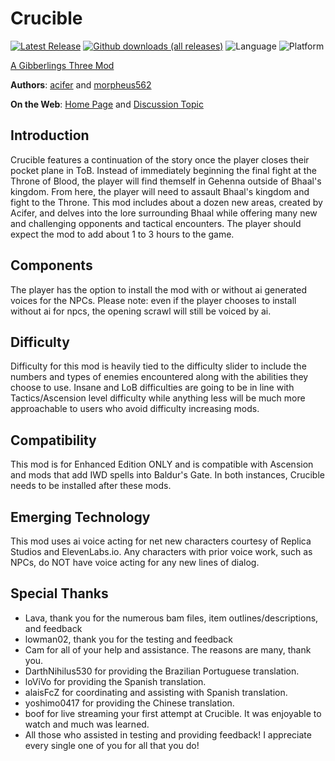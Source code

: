# Crucible

[![Latest Release](https://img.shields.io/github/v/release/gibberlings3/crucible?include_prereleases)](https://github.com/Gibberlings3/crucible/releases/latest)
[![Github downloads (all releases)](https://img.shields.io/github/downloads/gibberlings3/crucible/total.svg?color=informational)](https://github.com/gibberlings3/crucible/releases)
![Language](https://img.shields.io/static/v1?label=language&message=english%20%7C%20brazilian_portuguese%20%7C%20chinese%20%7C%20spanish&color=informational)
![Platform](https://img.shields.io/static/v1?label=platform&message=windows%20%7C%20macos%20%7C%20linux&color=informational)

[A Gibberlings Three Mod](https://www.gibberlings3.net/)

**Authors**: [acifer](https://github.com/AciferBG) and [morpheus562](https://www.gibberlings3.net/profile/11591-morpheus562/)

**On the Web**: [Home Page](https://www.gibberlings3.net/mods/quests/crucible/) and [Discussion Topic](https://www.gibberlings3.net/forums/forum/237-the-crucible/)

## Introduction

Crucible features a continuation of the story once the player closes their pocket plane in ToB. Instead of immediately beginning the final fight at the Throne of Blood, the player will find themself in Gehenna outside of Bhaal's kingdom. From here, the player will need to assault Bhaal's kingdom and fight to the Throne. This mod includes about a dozen new areas, created by Acifer, and delves into the lore surrounding Bhaal while offering many new and challenging opponents and tactical encounters. The player should expect the mod to add about 1 to 3 hours to the game.

## Components
The player has the option to install the mod with or without ai generated voices for the NPCs. Please note: even if the player chooses to install without ai for npcs, the opening scrawl will still be voiced by ai.

## Difficulty
Difficulty for this mod is heavily tied to the difficulty slider to include the numbers and types of enemies encountered along with the abilities they choose to use. Insane and LoB difficulties are going to be in line with Tactics/Ascension level difficulty while anything less will be much more approachable to users who avoid difficulty increasing mods. 

## Compatibility

This mod is for Enhanced Edition ONLY and is compatible with Ascension and mods that add IWD spells into Baldur's Gate. In both instances, Crucible needs to be installed after these mods.

## Emerging Technology

This mod uses ai voice acting for net new characters courtesy of Replica Studios and ElevenLabs.io. Any characters with prior voice work, such as NPCs, do NOT have voice acting for any new lines of dialog.

## Special Thanks

- Lava, thank you for the numerous bam files, item outlines/descriptions, and feedback
- lowman02, thank you for the testing and feedback
- Cam for all of your help and assistance. The reasons are many, thank you.
- DarthNihilus530 for providing the Brazilian Portuguese translation.
- loViVo for providing the Spanish translation.
- alaisFcZ for coordinating and assisting with Spanish translation.
- yoshimo0417 for providing the Chinese translation.
- boof for live streaming your first attempt at Crucible. It was enjoyable to watch and much was learned.
- All those who assisted in testing and providing feedback! I appreciate every single one of you for all that you do!
